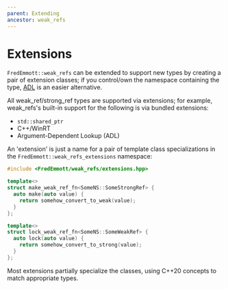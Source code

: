 ```yaml
---
parent: Extending
ancestor: weak_refs
---
```


# Extensions

`FredEmmott::weak_refs` can be extended to support new types by creating a pair of extension classes; if you control/own the namespace containing the type, [ADL](adl.md) is an easier alternative.

All weak_ref/strong_ref types are supported via extensions; for example, weak_refs's built-in support for the following is via bundled extensions:
- `std::shared_ptr`
- C++/WinRT
- Argument-Dependent Lookup (ADL)

An 'extension' is just a name for a pair of template class specializations in the `FredEmmott::weak_refs_extensions` namespace:

```c++
#include <FredEmmott/weak_refs/extensions.hpp>

template<>
struct make_weak_ref_fn<SomeNS::SomeStrongRef> {
  auto make(auto value) {
    return somehow_convert_to_weak(value);
  }
};

template<>
struct lock_weak_ref_fn<SomeNS::SomeWeakRef> {
  auto lock(auto value) {
    return somehow_convert_to_strong(value);
  }
};
```

Most extensions partially specialize the classes, using C++20 concepts to match appropriate types.